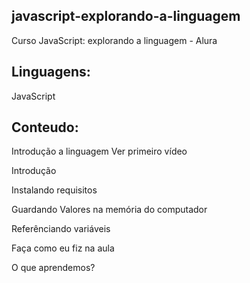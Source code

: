 ## javascript-explorando-a-linguagem
Curso JavaScript: explorando a linguagem - Alura

## Linguagens:

JavaScript

## Conteudo:
Introdução a linguagem Ver primeiro vídeo

Introdução

Instalando requisitos

Guardando Valores na memória do computador

Referênciando variáveis

Faça como eu fiz na aula

O que aprendemos?
